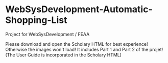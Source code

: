 # WebSysDevelopment-Automatic-Shopping-List
Project for WebSysDevelopment / FEAA

Please download and open the Scholary HTML for best experience! Otherwise the images won't load!
It includes Part 1 and Part 2 of the projet! (The User Guide is incorporated in the Scholary HTML)

